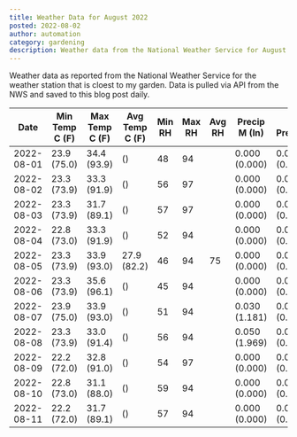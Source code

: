 ```yaml
---
title: Weather Data for August 2022
posted: 2022-08-02
author: automation
category: gardening
description: Weather data from the National Weather Service for August 2022
---
```


Weather data as reported from the National Weather Service for the weather station 
that is cloest to my garden. Data is pulled via API from the NWS and saved to this 
blog post daily.

|Date|Min Temp C (F)|Max Temp C (F)|Avg Temp C (F)|Min RH|Max RH|Avg RH|Precip M (In)|Avg Precip/Hr|
|---|---|---|---|---|---|---|---|---|
|2022-08-01|23.9 (75.0)|34.4 (93.9)| ()|48|94||0.000 (0.000)|0.000 (0.000)|
|2022-08-02|23.3 (73.9)|33.3 (91.9)| ()|56|97||0.000 (0.000)|0.000 (0.000)|
|2022-08-03|23.3 (73.9)|31.7 (89.1)| ()|57|97||0.000 (0.000)|0.000 (0.000)|
|2022-08-04|22.8 (73.0)|33.3 (91.9)| ()|52|94||0.000 (0.000)|0.000 (0.000)|
|2022-08-05|23.3 (73.9)|33.9 (93.0)|27.9 (82.2)|46|94|75|0.000 (0.000)|0.000 (0.000)|
|2022-08-06|23.3 (73.9)|35.6 (96.1)| ()|45|94||0.000 (0.000)|0.000 (0.000)|
|2022-08-07|23.9 (75.0)|33.9 (93.0)| ()|51|94||0.030 (1.181)|0.038 (0.038)|
|2022-08-08|23.3 (73.9)|33.0 (91.4)| ()|56|94||0.050 (1.969)|0.046 (0.046)|
|2022-08-09|22.2 (72.0)|32.8 (91.0)| ()|54|97||0.000 (0.000)|0.000 (0.000)|
|2022-08-10|22.8 (73.0)|31.1 (88.0)| ()|59|94||0.000 (0.000)|0.000 (0.000)|
|2022-08-11|22.2 (72.0)|31.7 (89.1)| ()|57|94||0.000 (0.000)|0.000 (0.000)|
